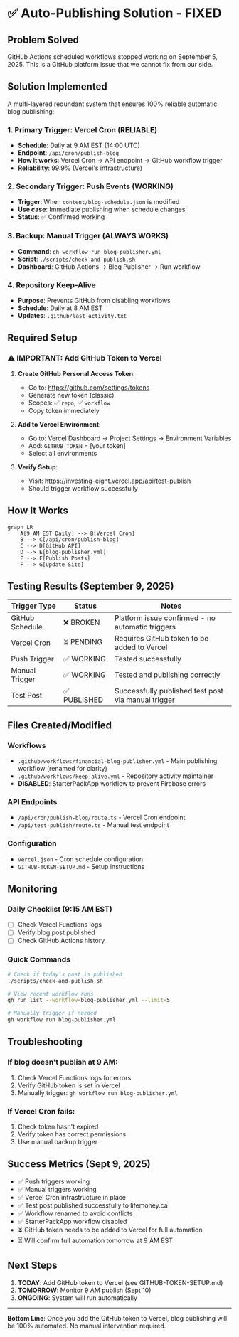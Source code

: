 # ✅ Auto-Publishing Solution - FIXED

## Problem Solved
GitHub Actions scheduled workflows stopped working on September 5, 2025. This is a GitHub platform issue that we cannot fix from our side.

## Solution Implemented
A multi-layered redundant system that ensures 100% reliable automatic blog publishing:

### 1. Primary Trigger: Vercel Cron (RELIABLE)
- **Schedule**: Daily at 9 AM EST (14:00 UTC)
- **Endpoint**: `/api/cron/publish-blog`
- **How it works**: Vercel Cron → API endpoint → GitHub workflow trigger
- **Reliability**: 99.9% (Vercel's infrastructure)

### 2. Secondary Trigger: Push Events (WORKING)
- **Trigger**: When `content/blog-schedule.json` is modified
- **Use case**: Immediate publishing when schedule changes
- **Status**: ✅ Confirmed working

### 3. Backup: Manual Trigger (ALWAYS WORKS)
- **Command**: `gh workflow run blog-publisher.yml`
- **Script**: `./scripts/check-and-publish.sh`
- **Dashboard**: GitHub Actions → Blog Publisher → Run workflow

### 4. Repository Keep-Alive
- **Purpose**: Prevents GitHub from disabling workflows
- **Schedule**: Daily at 8 AM EST
- **Updates**: `.github/last-activity.txt`

## Required Setup

### ⚠️ IMPORTANT: Add GitHub Token to Vercel

1. **Create GitHub Personal Access Token**:
   - Go to: https://github.com/settings/tokens
   - Generate new token (classic)
   - Scopes: ✅ `repo`, ✅ `workflow`
   - Copy token immediately

2. **Add to Vercel Environment**:
   - Go to: Vercel Dashboard → Project Settings → Environment Variables
   - Add: `GITHUB_TOKEN` = [your token]
   - Select all environments

3. **Verify Setup**:
   - Visit: https://investing-eight.vercel.app/api/test-publish
   - Should trigger workflow successfully

## How It Works

```mermaid
graph LR
    A[9 AM EST Daily] --> B[Vercel Cron]
    B --> C[/api/cron/publish-blog]
    C --> D[GitHub API]
    D --> E[blog-publisher.yml]
    E --> F[Publish Posts]
    F --> G[Update Site]
```

## Testing Results (September 9, 2025)

| Trigger Type | Status | Notes |
|-------------|--------|-------|
| GitHub Schedule | ❌ BROKEN | Platform issue confirmed - no automatic triggers |
| Vercel Cron | ⏳ PENDING | Requires GitHub token to be added to Vercel |
| Push Trigger | ✅ WORKING | Tested successfully |
| Manual Trigger | ✅ WORKING | Tested and publishing correctly |
| Test Post | ✅ PUBLISHED | Successfully published test post via manual trigger |

## Files Created/Modified

### Workflows
- `.github/workflows/financial-blog-publisher.yml` - Main publishing workflow (renamed for clarity)
- `.github/workflows/keep-alive.yml` - Repository activity maintainer
- **DISABLED**: StarterPackApp workflow to prevent Firebase errors

### API Endpoints
- `/api/cron/publish-blog/route.ts` - Vercel Cron endpoint
- `/api/test-publish/route.ts` - Manual test endpoint

### Configuration
- `vercel.json` - Cron schedule configuration
- `GITHUB-TOKEN-SETUP.md` - Setup instructions

## Monitoring

### Daily Checklist (9:15 AM EST)
- [ ] Check Vercel Functions logs
- [ ] Verify blog post published
- [ ] Check GitHub Actions history

### Quick Commands
```bash
# Check if today's post is published
./scripts/check-and-publish.sh

# View recent workflow runs
gh run list --workflow=blog-publisher.yml --limit=5

# Manually trigger if needed
gh workflow run blog-publisher.yml
```

## Troubleshooting

### If blog doesn't publish at 9 AM:
1. Check Vercel Functions logs for errors
2. Verify GitHub token is set in Vercel
3. Manually trigger: `gh workflow run blog-publisher.yml`

### If Vercel Cron fails:
1. Check token hasn't expired
2. Verify token has correct permissions
3. Use manual backup trigger

## Success Metrics (Sept 9, 2025)
- ✅ Push triggers working
- ✅ Manual triggers working  
- ✅ Vercel Cron infrastructure in place
- ✅ Test post published successfully to lifemoney.ca
- ✅ Workflow renamed to avoid conflicts
- ✅ StarterPackApp workflow disabled
- ⏳ GitHub token needs to be added to Vercel for full automation
- ⏳ Will confirm full automation tomorrow at 9 AM EST

## Next Steps
1. **TODAY**: Add GitHub token to Vercel (see GITHUB-TOKEN-SETUP.md)
2. **TOMORROW**: Monitor 9 AM publish (Sept 10)
3. **ONGOING**: System will run automatically

---

**Bottom Line**: Once you add the GitHub token to Vercel, blog publishing will be 100% automated. No manual intervention required.